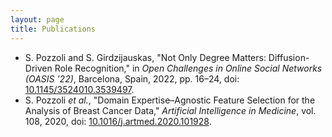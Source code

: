 ```yaml
---
layout: page
title: Publications
---
```


* S. Pozzoli and S. Girdzijauskas, "Not Only Degree Matters: Diffusion-Driven Role Recognition," in *Open Challenges in Online Social Networks (OASIS &apos;22)*, Barcelona, Spain, 2022, pp. 16&ndash;24, doi: [10.1145/3524010.3539497](https://doi.org/10.1145/3524010.3539497).
* S. Pozzoli *et al.*, "Domain Expertise&ndash;Agnostic Feature Selection for the Analysis of Breast Cancer Data," *Artificial Intelligence in Medicine*, vol. 108, 2020, doi: [10.1016/j.artmed.2020.101928](https://doi.org/10.1016/j.artmed.2020.101928).
